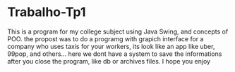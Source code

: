 # Trabalho-Tp1
This is a program for my college subject using Java Swing, and concepts of POO.
the propost was to do a programg with grapich interface for a company who uses taxis for your workers, its look like an app like uber, 99pop, and others...
here we dont have a system to save the informations after you close the program, like db or archives files.
I hope you enjoy
